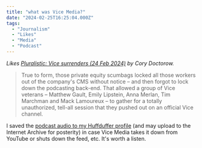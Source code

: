 ```yaml
---
title: "what was Vice Media?"
date: "2024-02-25T16:25:04.000Z"
tags: 
  - "Journalism"
  - "Likes"
  - "Media"
  - "Podcast"
---
```


_Likes [Pluralistic: Vice surrenders (24 Feb 2024)](https://pluralistic.net/2024/02/24/anti-posse/#when-you-absolutely-positively-dont-give-a-solitary-single-fuck) by Cory Doctorow._

> True to form, those private equity scumbags locked all those workers out of the company's CMS without notice – and then forgot to lock down the podcasting back-end. That allowed a group of Vice veterans – Matthew Gault, Emily Lipstein, Anna Merlan, Tim Marchman and Mack Lamoureux – to gather for a totally unauthorized, tell-all session that they pushed out on an official Vice channel.

I saved the [podcast audio to my Huffduffer profile](https://huffduffer.com/nsmsn/688145) (and may upload to the Internet Archive for posterity) in case Vice Media takes it down from YouTube or shuts down the feed, etc. It's worth a listen.
